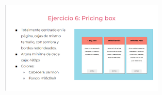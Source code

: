 ![](https://github.com/DanielEStebanChaconDiaz/practicaModeladoEnCaja/blob/ejercicio_6/storage/img/enunciado.png)